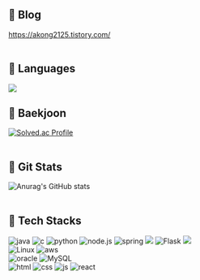 ## 🩵 Blog
https://akong2125.tistory.com/<br><br>

## 🩵 Languages
![](http://github-profile-summary-cards.vercel.app/api/cards/most-commit-language?username=ahyeonkong&theme=city_lights&exclude=none)

## 🩵 Baekjoon
[![Solved.ac Profile](http://mazassumnida.wtf/api/generate_badge?boj=roqkfwkah)](https://solved.ac/roqkfwkah)<br><br>

## 🩵 Git Stats
![Anurag's GitHub stats](https://github-readme-stats.vercel.app/api?username=ahyeonkong&theme=city_lights&show_icons=true)<br><br>

## 🩵 Tech Stacks
![java](https://img.shields.io/badge/Java-ED8B00?style=for-the-badge&logo=openjdk&logoColor=white) ![c](https://img.shields.io/badge/C-00599C?style=for-the-badge&logo=c&logoColor=white) ![python](https://img.shields.io/badge/Python-3776AB?style=for-the-badge&logo=python&logoColor=white) ![node.js](https://img.shields.io/badge/Node.js-43853D?style=for-the-badge&logo=node.js&logoColor=white) ![spring](https://img.shields.io/badge/Spring-6DB33F?style=for-the-badge&logo=spring&logoColor=white) <img src="https://img.shields.io/badge/Spring Boot-6DB33F?style=for-the-badge&logo=spring boot&logoColor=white"> ![Flask](https://img.shields.io/badge/flask-%23000.svg?style=for-the-badge&logo=flask&logoColor=white) <img src="https://img.shields.io/badge/android-34A853?style=for-the-badge&logo=android&logoColor=white"/>
<br>![Linux](https://img.shields.io/badge/Linux-FCC624?style=for-the-badge&logo=linux&logoColor=black) ![aws](https://img.shields.io/badge/Amazon_AWS-232F3E?style=for-the-badge&logo=amazon-aws&logoColor=white) 
<br>![oracle](https://img.shields.io/badge/Oracle-F80000?style=for-the-badge&logo=oracle&logoColor=black) ![MySQL](https://img.shields.io/badge/mysql-4479A1.svg?style=for-the-badge&logo=mysql&logoColor=white)
<br>![html](https://img.shields.io/badge/HTML5-E34F26?style=for-the-badge&logo=html5&logoColor=white) ![css](	https://img.shields.io/badge/CSS3-1572B6?style=for-the-badge&logo=css3&logoColor=white) ![js](https://img.shields.io/badge/JavaScript-F7DF1E?style=for-the-badge&logo=JavaScript&logoColor=white) ![react](https://img.shields.io/badge/React-20232A?style=for-the-badge&logo=react&logoColor=61DAFB)


